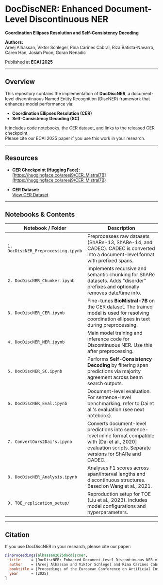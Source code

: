 # DocDiscNER: Enhanced Document-Level Discontinuous NER  
**Coordination Ellipses Resolution and Self-Consistency Decoding**  

**Authors:**  
Areej Alhassan, Viktor Schlegel, Rina Carines Cabral, Riza Batista-Navarro, Caren Han, Josiah Poon, Goran Nenadic  

Published at **ECAI 2025**

---

##  Overview

This repository contains the implementation of **DocDiscNER**, a document-level discontinuous Named Entity Recognition (DiscNER) framework that enhances model performance via:

- **Coordination Ellipses Resolution (CER)**
- **Self-Consistency Decoding (SC)**

It includes code notebooks, the CER dataset, and links to the released CER checkpoint.  
Please cite our ECAI 2025 paper if you use this work in your research.

---

## Resources

- **CER Checkpoint (Hugging Face):**  
   [https://huggingface.co/areej9/CER_Mistral7B](https://huggingface.co/areej9/CER_Mistral7B)

- **CER Dataset:**  
   [View CER Dataset](https://github.com/areej9/DocDiscNER/blob/main/CER%20Dataset/CERDataset.csv)

---

## Notebooks & Contents

| Notebook / Folder | Description |
|------------------|-------------|
| `1. DocDiscNER_Preprocessing.ipynb` | Preprocesses raw datasets (ShARe-13, ShARe-14, and CADEC). CADEC is converted into a document-level format with prefixed spans. |
| `2. DocDiscNER_Chunker.ipynb` | Implements recursive and semantic chunking for ShARe datasets. Adds "disorder" prefixes and optionally removes date/time info. |
| `3. DocDiscNER_CER.ipynb` | Fine-tunes **BioMistral-7B** on the CER dataset. The trained model is used for resolving coordination ellipses in text during preprocessing. |
| `4. DocDiscNER_NER.ipynb` | Main model training and inference code for Discontinuous NER. Use this after preprocessing. |
| `5. DocDiscNER_SC.ipynb` | Performs **Self-Consistency Decoding** by filtering span predictions via majority agreement across beam search outputs. |
| `6. DocDiscNER_Eval.ipynb` | Document-level evaluation. For sentence-level benchmarking, refer to Dai et al.'s evaluation (see next notebook). |
| `7. ConvertOurs2Dai's.ipynb` | Converts document-level predictions into sentence-level inline format compatible with [Dai et al., 2020] evaluation scripts. Separate versions for ShARe and CADEC. |
| `8. DocDiscNER_Analysis.ipynb` | Analyses F1 scores across span/interval lengths and discontinuous structures. Based on Wang et al., 2021. |
| `9. TOE_replication_setup/` | Reproduction setup for TOE (Liu et al., 2023). Includes model configurations and hyperparameters. |

---

## Citation

If you use DocDiscNER in your research, please cite our paper:

```bibtex
@inproceedings{alhassan2025docdiscner,
  title     = {DocDiscNER: Enhanced Document-Level Discontinuous NER via Coordination Ellipses Resolution and Self-Consistency Decoding},
  author    = {Areej Alhassan and Viktor Schlegel and Rina Carines Cabral and Riza Batista-Navarro and Caren Han and Josiah Poon and Goran Nenadic},
  booktitle = {Proceedings of the European Conference on Artificial Intelligence (ECAI)},
  year      = {2025}
}
